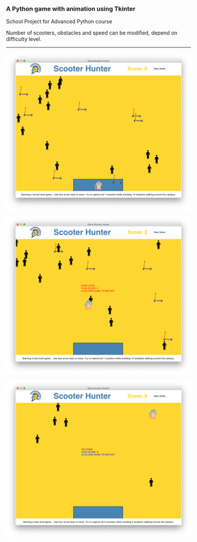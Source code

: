 ### A Python game with animation using Tkinter

School Project for Advanced Python course

Number of scooters, obstacles and speed can be modified, depend on 
difficulty level.

-------------------

![img](/Hw8/Screenshot/normal.png?raw=true "normal")

![img](/Hw8/Screenshot/hard.png?raw=true "hard")

![img](/Hw8/Screenshot/easy.png?raw=true "easy")
